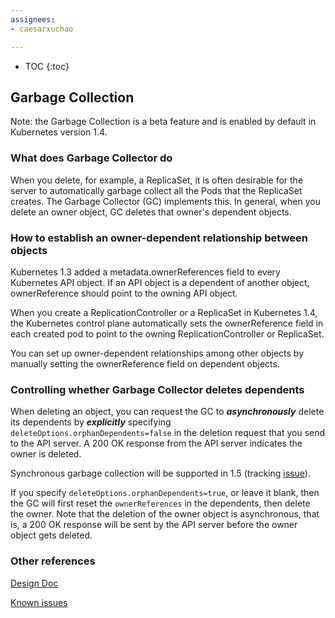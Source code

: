 ```yaml
---
assignees:
- caesarxuchao

---
```


* TOC
{:toc}

## Garbage Collection

Note: the Garbage Collection is a beta feature and is enabled by default in Kubernetes version 1.4.

### What does Garbage Collector do

When you delete, for example, a ReplicaSet, it is often desirable for the server to automatically garbage collect all the Pods that the ReplicaSet creates. The Garbage Collector (GC) implements this. In general, when you delete an owner object, GC deletes that owner's dependent objects.

### How to establish an owner-dependent relationship between objects

Kubernetes 1.3 added a metadata.ownerReferences field to every Kubernetes API object. If an API object is a dependent of another object, ownerReference should point to the owning API object.

When you create a ReplicationController or a ReplicaSet in Kubernetes 1.4, the Kubernetes control plane automatically sets the ownerReference field in each created pod to point to the owning ReplicationController or ReplicaSet.

You can set up owner-dependent relationships among other objects by manually setting the ownerReference field on dependent objects.

### Controlling whether Garbage Collector deletes dependents

When deleting an object, you can request the GC to ***asynchronously*** delete its dependents by ***explicitly*** specifying `deleteOptions.orphanDependents=false` in the deletion request that you send to the API server. A 200 OK response from the API server indicates the owner is deleted.

Synchronous garbage collection will be supported in 1.5 (tracking [issue](https://github.com/kubernetes/kubernetes/issues/29891)).

If you specify `deleteOptions.orphanDependents=true`, or leave it blank, then the GC will first reset the `ownerReferences` in the dependents, then delete the owner. Note that the deletion of the owner object is asynchronous, that is, a 200 OK response will be sent by the API server before the owner object gets deleted.

### Other references

[Design Doc](https://github.com/kubernetes/kubernetes/blob/master/docs/proposals/garbage-collection.md)

[Known issues](https://github.com/kubernetes/kubernetes/issues/26120)

